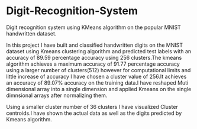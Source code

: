 # Digit-Recognition-System
Digit recognition system using KMeans algorithm on the popular MNIST handwritten dataset.

In this project I have built and classified handwritten digits on the MNIST dataset using Kmeans clustering algorithm and predicted test labels with an accuracy of 89.59 percentage accuracy using 256 clusters.The kmeans algorithm achieves a maximum accuracy of 91.77 percentage accuracy using a larger number of clusters(512) however for computational limits and little increase of accuracy I have chosen a cluster value of 256.It achieves an accuracy of 89.07% accuracy on the training data.I have reshaped Muti dimensional array into a single dimension and applied Kmeans on the single dimnsional arrays after normalizing them.

Using a smaller cluster number of 36 clusters I have visualized Cluster centroids.I have shown the actual data as well as the digits predicted by Kmeans algorithm.

